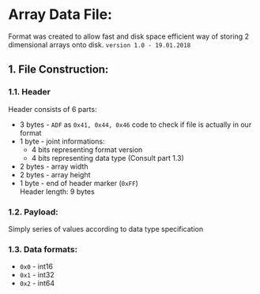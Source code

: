 # Array Data File:
 Format was created to allow fast and disk space efficient way of storing 2 dimensional arrays onto disk.
`version 1.0 - 19.01.2018`

## 1. File Construction:  
### 1.1. Header
Header consists of 6 parts:
* 3 bytes - `ADF` as `0x41, 0x44, 0x46` code to check if file is actually in our format
* 1 byte - joint informations:
    * 4 bits representing format version
    * 4 bits representing data type (Consult part 1.3)
* 2 bytes - array width
* 2 bytes - array height
* 1 byte - end of header marker (`0xFF`)  
Header length: 9 bytes
### 1.2. Payload:
Simply series of values according to data type specification
### 1.3. Data formats:
* `0x0` - int16
* `0x1` - int32
* `0x2` - int64
